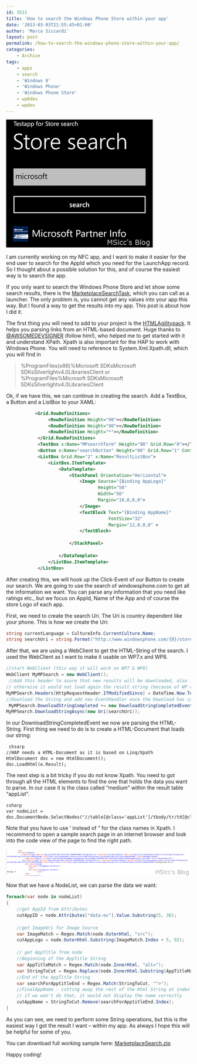 ```yaml
---
id: 3511
title: 'How to search the Windows Phone Store within your app'
date: '2013-03-03T21:55:45+01:00'
author: 'Marco Siccardi'
layout: post
permalink: /how-to-search-the-windows-phone-store-within-your-app/
categories:
    - Archive
tags:
    - apps
    - search
    - 'Windows 8'
    - 'Windows Phone'
    - 'Windows Phone Store'
    - wp8dev
    - wpdev
---
```


![MPSearch](/assets/img/2013/03/MPSearch.png "MPSearch")

I am currently working on my NFC app, and I want to make it easier for the end user to search for the AppId which you need for the LaunchApp record. So I thought about a possible solution for this, and of course the easiest way is to search the app.

If you only want to search the Windows Phone Store and let show some search results, there is the [MarketplaceSearchTask](http://msdn.microsoft.com/en-us/library/windowsphone/develop/hh394001(v=vs.105).aspx), which you can call as a launcher. The only problem is, you cannot get any values into your app this way. But I found a way to get the results into my app. This post is about how I did it.

The first thing you will need to add to your project is the [HTMLAgilitypack](http://htmlagilitypack.codeplex.com/). It helps you parsing links from an HTML-based document. Huge thanks to [@AWSOMEDEVSIGNER](https://twitter.com/AWSOMEDEVSIGNER) (follow him!), who helped me to get started with it and understand XPath. Xpath is also important for the HAP to work with Windows Phone. You will need to reference to System.Xml.Xpath.dll, which you will find in

> %ProgramFiles(x86)%Microsoft SDKsMicrosoft SDKsSilverlightv4.0LibrariesClient or  
> %ProgramFiles%Microsoft SDKsMicrosoft SDKsSilverlightv4.0LibrariesClient

Ok, if we have this, we can continue in creating the search. Add a TextBox, a Button and a ListBox to your XAML:

``` xml
           <Grid.RowDefinitions>
                <RowDefinition Height="90"></RowDefinition>
                <RowDefinition Height="90"></RowDefinition>
                <RowDefinition Height="*"></RowDefinition>
            </Grid.RowDefinitions>
            <TextBox x:Name="MPsearchTerm" Height="80" Grid.Row="0"></TextBox>
            <Button x:Name="searchButton" Height="80" Grid.Row="1" Content="search" Click="searchButton_Click_1"></Button>
            <ListBox Grid.Row="2" x:Name="ResultListBox">
                <ListBox.ItemTemplate>
                    <DataTemplate>
                        <StackPanel Orientation="Horizontal">
                            <Image Source="{Binding AppLogo}" 
                                   Height="50" 
                                   Width="50" 
                                   Margin="10,0,0,0">
                            </Image>
                            <TextBlock Text="{Binding AppName}"
                                       FontSize="32"
                                       Margin="12,0,0,0" >
                            </TextBlock>

                        </StackPanel>

                    </DataTemplate>
                </ListBox.ItemTemplate>
            </ListBox>
```
 

After creating this, we will hook up the Click-Event of our Button to create our search. We are going to use the search of windowsphone.com to get all the information we want. You can parse any information that you need like ratings etc., but we focus on AppId, Name of the App and of course the store Logo of each app.

First, we need to create the search Uri. The Uri is country dependent like your phone. This is how we create the Uri:

``` csharp
string currentLanguage = CultureInfo.CurrentCulture.Name;
string searchUri = string.Format("http://www.windowsphone.com/{0}/store/search?q={1}", currentLanguage, MPsearchTerm.Text);
```
 
After that, we are using a WebClient to get the HTML-String of the search. I used the WebClient as I want to make it usable on WP7.x and WP8.

``` csharp
//start WebClient (this way it will work on WP7 & WP8)
WebClient MyMPSearch = new WebClient();
 //Add this header to asure that new results will be downloaded, also if the search term has not changed
// otherwise it would not load again the result string (because of WP cashing)
MyMPSearch.Headers[HttpRequestHeader.IfModifiedSince] = DateTime.Now.ToString();
//Download the String and add new EventHandler once the Download has completed
 MyMPSearch.DownloadStringCompleted += new DownloadStringCompletedEventHandler(MyMPSearch_DownloadStringCompleted);
MyMPSearch.DownloadStringAsync(new Uri(searchUri));
```
 
In our DownloadStringCompletedEvent we now are parsing the HTML-String. First thing we need to do is to create a HTML-Document that loads our string:

```
 chsarp
//HAP needs a HTML-Document as it is based on Linq/Xpath
HtmlDocument doc = new HtmlDocument();
doc.LoadHtml(e.Result);
```
 
The next step is a bit tricky if you do not know Xpath. You need to got through all the HTML elements to find the one that holds the data you want to parse. In our case it is the class called “medium” within the result table “appList”.

```
csharp
var nodeList = doc.DocumentNode.SelectNodes("//table[@class='appList']/tbody/tr/td[@class='medium']/a");
```
 
Note that you have to use ‘ instead of ” for the class names in Xpath. I recommend to open a sample search page in an internet browser and look into the code view of the page to find the right path.

![image](/assets/img/2013/03/image.png "image")

Now that we have a NodeList, we can parse the data we want:

``` csharp
foreach(var node in nodeList)
{
    //get AppId from Attributes
    cutAppID = node.Attributes["data-ov"].Value.Substring(5, 36);

    //get ImageUri for Image Source 
    var ImageMatch = Regex.Match(node.OuterHtml, "src");
    cutAppLogo = node.OuterHtml.Substring(ImageMatch.Index + 5, 92);

    // get AppTitle from node
    //Beginning of the AppTitle String
    var AppTitleMatch = Regex.Match(node.InnerHtml, "alt=");
    var StringToCut = Regex.Replace(node.InnerHtml.Substring(AppTitleMatch.Index),"alt="",string.Empty);
    //End of the AppTitle String
    var searchForApptitleEnd = Regex.Match(StringToCut, "">");
    //FinalAppName - cutting away the rest of the Html String at index of searchForApptitelEnd
    // if we won't do that, it would not display the name correctly
    cutAppName = StringToCut.Remove(searchForApptitleEnd.Index);
}
```
 
As you can see, we need to perform some String operations, but this is the easiest way I got the result I want – within my app. As always I hope this will be helpful for some of you.

You can download full working sample here: [MarketplaceSearch.zip](/assets/img/2013/03/MarketplaceSearch.zip)

Happy coding!